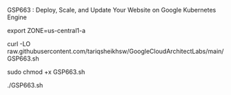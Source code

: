 GSP663 :  Deploy, Scale, and Update Your Website on Google Kubernetes Engine 

export ZONE=us-central1-a

curl -LO raw.githubusercontent.com/tariqsheikhsw/GoogleCloudArchitectLabs/main/GSP663.sh

sudo chmod +x GSP663.sh

./GSP663.sh

